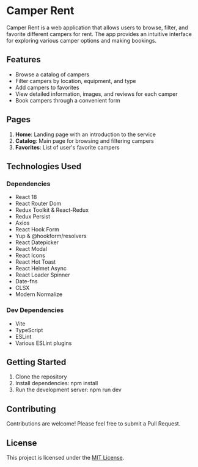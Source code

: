 # Camper Rent

Camper Rent is a web application that allows users to browse, filter, and favorite different campers
for rent. The app provides an intuitive interface for exploring various camper options and making
bookings.

## Features

- Browse a catalog of campers
- Filter campers by location, equipment, and type
- Add campers to favorites
- View detailed information, images, and reviews for each camper
- Book campers through a convenient form

## Pages

1. **Home**: Landing page with an introduction to the service
2. **Catalog**: Main page for browsing and filtering campers
3. **Favorites**: List of user's favorite campers

## Technologies Used

### Dependencies

- React 18
- React Router Dom
- Redux Toolkit & React-Redux
- Redux Persist
- Axios
- React Hook Form
- Yup & @hookform/resolvers
- React Datepicker
- React Modal
- React Icons
- React Hot Toast
- React Helmet Async
- React Loader Spinner
- Date-fns
- CLSX
- Modern Normalize

### Dev Dependencies

- Vite
- TypeScript
- ESLint
- Various ESLint plugins

## Getting Started

1. Clone the repository
2. Install dependencies: npm install
3. Run the development server: npm run dev

## Contributing

Contributions are welcome! Please feel free to submit a Pull Request.

## License

This project is licensed under the [MIT License](LICENSE).
